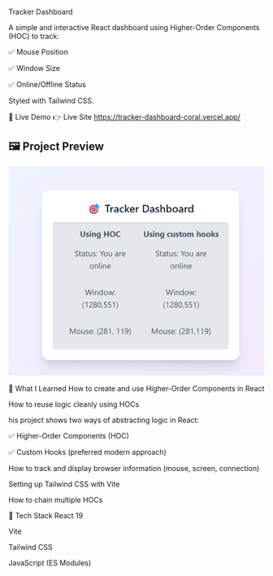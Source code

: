 Tracker Dashboard

A simple and interactive React dashboard using Higher-Order Components (HOC) to track:

✅ Mouse Position

✅ Window Size

✅ Online/Offline Status

Styled with Tailwind CSS.

🚀 Live Demo
👉 Live Site https://tracker-dashboard-coral.vercel.app/

## 🖼️ Project Preview

![Tracker Dashboard Preview](/src/assets/tracker-dashboard%20preview.png)

🧠 What I Learned
How to create and use Higher-Order Components in React

How to reuse logic cleanly using HOCs

his project shows two ways of abstracting logic in React:

✅ Higher-Order Components (HOC)

✅ Custom Hooks (preferred modern approach)

How to track and display browser information (mouse, screen, connection)

Setting up Tailwind CSS with Vite

How to chain multiple HOCs

🔧 Tech Stack
React 19

Vite

Tailwind CSS

JavaScript (ES Modules)
